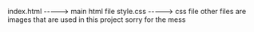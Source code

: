 index.html -----> main html file
style.css -----> css file
other files are images that are used in this project
sorry for the mess
